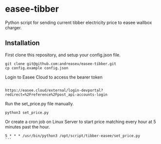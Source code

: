 # easee-tibber
Python script for sending current tibber electricity price to easee wallbox charger.


## Installation

First clone this repository, and setup your config.json file.

```
git clone git@github.com:andreaseu/easee-tibber.git
cp config.example config.json
```

Login to Easee Cloud to access the bearer token

```

https://easee.cloud/external/login-devportal?redirect=%2Freference%2Fpost_api-accounts-login
```

Run the set_price.py file manually.

```
python3 set_price.py
```

Or create a cron job on Linux Server to start price matching every hour at 5 minutes past the hour.

````
5 * * * /usr/bin/python3 /opt/script/tibber-easee/set_price.py
```